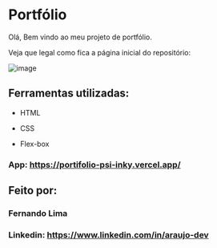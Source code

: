 

# Portfólio 

Olá, Bem vindo ao meu projeto de portfólio.

Veja que legal como fica a página inicial do repositório:

![image](https://user-images.githubusercontent.com/77756047/211304452-220fedf0-f91b-490f-8a65-a60ce860bc5c.png)

## Ferramentas utilizadas:

* HTML

* CSS

* Flex-box

### App: https://portifolio-psi-inky.vercel.app/

## Feito por:

### Fernando Lima

### Linkedin: https://www.linkedin.com/in/araujo-dev

